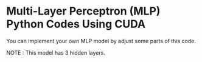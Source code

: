 # Multi-Layer Perceptron (MLP) Python Codes Using CUDA
You can implement your own MLP model by adjust some parts of this code.

NOTE : This model has 3 hidden layers.
